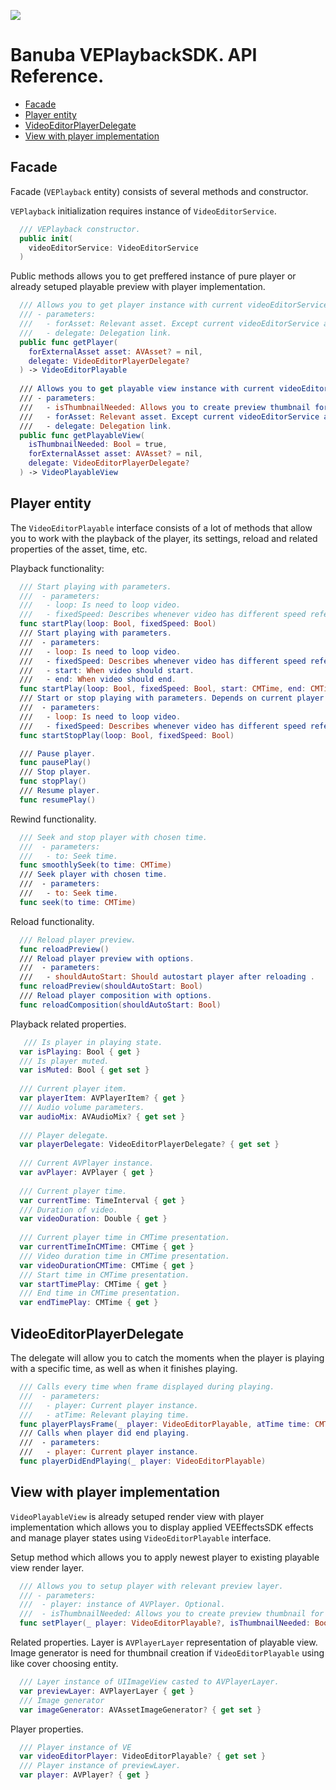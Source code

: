 [![](https://www.banuba.com/hubfs/Banuba_November2018/Images/Banuba%20SDK.png)](https://www.banuba.com/video-editor-sdk)

# Banuba VEPlaybackSDK. API Reference.

- [Facade](#Facade)
- [Player entity](#Player-entity)
- [VideoEditorPlayerDelegate](#VideoEditorPlayerDelegate)
- [View with player implementation](#View-with-player-implementation)

## Facade

Facade (`VEPlayback` entity) consists of several methods and constructor.

`VEPlayback` initialization requires instance of `VideoEditorService`.

``` swift
  /// VEPlayback constructor.
  public init(
    videoEditorService: VideoEditorService
  ) 
```

Public methods allows you to get preffered instance of pure player or already setuped playable preview with player implementation.

``` swift
  /// Allows you to get player instance with current videoEditorService asset composition.
  /// - parameters:
  ///   - forAsset: Relevant asset. Except current videoEditorService asset composition.
  ///   - delegate: Delegation link.
  public func getPlayer(
    forExternalAsset asset: AVAsset? = nil,
    delegate: VideoEditorPlayerDelegate?
  ) -> VideoEditorPlayable
  
  /// Allows you to get playable view instance with current videoEditorService asset composition.
  /// - parameters:
  ///   - isThumbnailNeeded: Allows you to create preview thumbnail for UIImageView image reference. Default is true.
  ///   - forAsset: Relevant asset. Except current videoEditorService asset composition.
  ///   - delegate: Delegation link.
  public func getPlayableView(
    isThumbnailNeeded: Bool = true,
    forExternalAsset asset: AVAsset? = nil,
    delegate: VideoEditorPlayerDelegate?
  ) -> VideoPlayableView
```

## Player entity

The `VideoEditorPlayable` interface consists of a lot of methods that allow you to work with the playback of the player, its settings, reload and related properties of the asset, time, etc.

Playback functionality:
``` swift
  /// Start playing with parameters.
  ///  - parameters:
  ///   - loop: Is need to loop video.
  ///   - fixedSpeed: Describes whenever video has different speed references.
  func startPlay(loop: Bool, fixedSpeed: Bool)
  /// Start playing with parameters.
  ///  - parameters:
  ///   - loop: Is need to loop video.
  ///   - fixedSpeed: Describes whenever video has different speed references.
  ///   - start: When video should start.
  ///   - end: When video should end.
  func startPlay(loop: Bool, fixedSpeed: Bool, start: CMTime, end: CMTime)
  /// Start or stop playing with parameters. Depends on current player state.
  ///  - parameters:
  ///   - loop: Is need to loop video.
  ///   - fixedSpeed: Describes whenever video has different speed references.
  func startStopPlay(loop: Bool, fixedSpeed: Bool)

  /// Pause player.
  func pausePlay()
  /// Stop player.
  func stopPlay()
  /// Resume player.
  func resumePlay()
```

Rewind functionality.
``` swift
  /// Seek and stop player with chosen time.
  ///  - parameters:
  ///   - to: Seek time.
  func smoothlySeek(to time: CMTime)
  /// Seek player with chosen time.
  ///  - parameters:
  ///   - to: Seek time.
  func seek(to time: CMTime)
```

Reload functionality.
```swift
  /// Reload player preview.
  func reloadPreview()
  /// Reload player preview with options.
  ///  - parameters:
  ///   - shouldAutoStart: Should autostart player after reloading .
  func reloadPreview(shouldAutoStart: Bool)
  /// Reload player composition with options.
  func reloadComposition(shouldAutoStart: Bool)
```

Playback related properties.
``` swift
   /// Is player in playing state.
  var isPlaying: Bool { get }
  /// Is player muted.
  var isMuted: Bool { get set }
  
  /// Current player item.
  var playerItem: AVPlayerItem? { get }
  /// Audio volume parameters.
  var audioMix: AVAudioMix? { get set }
  
  /// Player delegate.
  var playerDelegate: VideoEditorPlayerDelegate? { get set }
  
  /// Current AVPlayer instance.
  var avPlayer: AVPlayer { get }
  
  /// Current player time.
  var currentTime: TimeInterval { get }
  /// Duration of video.
  var videoDuration: Double { get }
  
  /// Current player time in CMTime presentation.
  var currentTimeInCMTime: CMTime { get }
  /// Video duration time in CMTime presentation.
  var videoDurationCMTime: CMTime { get }
  /// Start time in CMTime presentation.
  var startTimePlay: CMTime { get }
  /// End time in CMTime presentation.
  var endTimePlay: CMTime { get }
```

## VideoEditorPlayerDelegate

The delegate will allow you to catch the moments when the player is playing with a specific time, as well as when it finishes playing.
``` swift
  /// Calls every time when frame displayed during playing.
  ///  - parameters:
  ///   - player: Current player instance.
  ///   - atTime: Relevant playing time.
  func playerPlaysFrame(_ player: VideoEditorPlayable, atTime time: CMTime)
  /// Calls when player did end playing.
  ///  - parameters:
  ///   - player: Current player instance.
  func playerDidEndPlaying(_ player: VideoEditorPlayable)
```

## View with player implementation

`VideoPlayableView` is already setuped render view with player implementation which allows you to display applied VEEffectsSDK effects and manage player states using `VideoEditorPlayable` interface.

Setup method which allows you to apply newest player to existing playable view render layer. 
```swift
  /// Allows you to setup player with relevant preview layer.
  /// - parameters:
  ///  - player: instance of AVPlayer. Optional.
  ///  - isThumbnailNeeded: Allows you to create preview thumbnail for UIImageView image reference.
  func setPlayer(_ player: VideoEditorPlayable?, isThumbnailNeeded: Bool)
```

Related properties.
Layer is `AVPlayerLayer` representation of playable view. 
Image generator is need for thumbnail creation if `VideoEditorPlayable` using like cover choosing entity.
``` swift
  /// Layer instance of UIImageView casted to AVPlayerLayer.
  var previewLayer: AVPlayerLayer { get }
  /// Image generator
  var imageGenerator: AVAssetImageGenerator? { get set }
```

Player properties.
``` swift
  /// Player instance of VE
  var videoEditorPlayer: VideoEditorPlayable? { get set }
  /// Player instance of previewLayer.
  var player: AVPlayer? { get }
```
